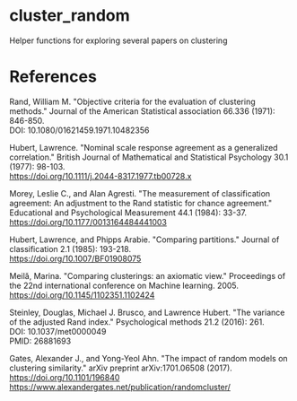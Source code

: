 # cluster_random

Helper functions for exploring several papers on clustering

# References

Rand, William M. "Objective criteria for the evaluation of clustering methods." Journal of the American Statistical association 66.336 (1971): 846-850.  
DOI: 10.1080/01621459.1971.10482356

Hubert, Lawrence. "Nominal scale response agreement as a generalized correlation." British Journal of Mathematical and Statistical Psychology 30.1 (1977): 98-103.  
https://doi.org/10.1111/j.2044-8317.1977.tb00728.x

Morey, Leslie C., and Alan Agresti. "The measurement of classification agreement: An adjustment to the Rand statistic for chance agreement." Educational and Psychological Measurement 44.1 (1984): 33-37.  
https://doi.org/10.1177/0013164484441003

Hubert, Lawrence, and Phipps Arabie. "Comparing partitions." Journal of classification 2.1 (1985): 193-218.  
https://doi.org/10.1007/BF01908075

Meilǎ, Marina. "Comparing clusterings: an axiomatic view." Proceedings of the 22nd international conference on Machine learning. 2005.  
https://doi.org/10.1145/1102351.1102424

Steinley, Douglas, Michael J. Brusco, and Lawrence Hubert. "The variance of the adjusted Rand index." Psychological methods 21.2 (2016): 261.  
DOI: 10.1037/met0000049  
PMID: 26881693

Gates, Alexander J., and Yong-Yeol Ahn. "The impact of random models on clustering similarity." arXiv preprint arXiv:1701.06508 (2017).  
https://doi.org/10.1101/196840  
https://www.alexandergates.net/publication/randomcluster/
